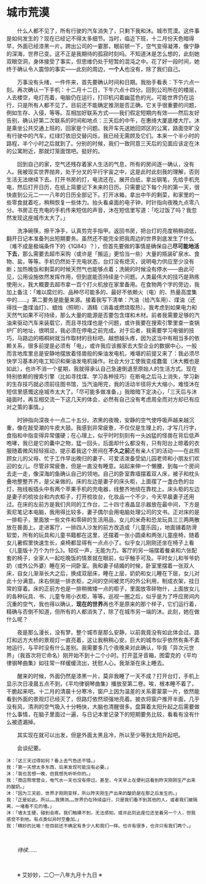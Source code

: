 # 城市荒漠

&emsp;&emsp;什么人都不见了，所有行驶的汽车消失了，只剩下我和沐。城市荒漠。这件事是如何发生的？现在已经记不得太多细节。当时，临近下班，十二月份天色暗得早，外面已经漆黑一片。跨出公司的一霎那，眼前顿一下，空气变得凝滞，像宁静的深海，世界已变。这不正是我期待的孤寂时刻吗。不知道沐是怎么想的，此刻她双眼空洞，身体接受了事实，但思维仍处于短暂的混沌之中。花了好一段时间，她终于确认令人震惊的事实——此刻的周边，**一个人**也没有，除了我们自己。

&emsp;&emsp;万事没有头绪，一件件来，首先要确认时间和日期。我抬手看表：下午六点一刻。再次确认一下手机：十二月十二日，下午六点十四分。回到公司所在的楼层，人去楼空，电灯亮着，电脑仍在运行，打印机闪着幽蓝色的光。可能世界仍在运行，只是所有人都不见了。目前还不能确定推测是否正确，它关乎很重要的问题，例如生存、入侵，等等。互相加好联系方式——我们假定短期内有效——然后友好告别，确认好第二次联系的时间和地点：三天后的中午，在惠绮大厦底楼大厅。沐是乘坐公共交通上班的，回家是个问题。我开车先送她回郊区的公寓，路面空旷没有行驶中的汽车，红绿灯依旧交替闪烁，我已经无需顾及它们。本来一个半小时的路程，半个小时之后就到了。分别的时候，我们一致同意三天后的见面应该定在沐的公寓附近，那就灯笼面馆吧。挺好的。

&emsp;&emsp;回到自己的家，空气还残存着家人生活的气息，所有的房间逐一确认，没有人。我被现实世界抛弃，处于分叉的平行宇宙之中，这是此时此刻我的理解，否则生活无法继续下去。打开书房的灯，电流还在。展开白纸，拿出钢笔，先给手机充电，然后打开日历，在纸上简要记下未来的日历。只需要记下每个月的第一天，很快直到公元二一一八年的日历全部记下。打开冰箱，拿出中午的剩菜，和家里的一些零食就着吃，稍稍恢复一些体力。抬头看桌面的电子钟，时针指向夜晚九点零八分。书房正在充电的手机传来短信的声音，沐在短信里写道：「吃过饭了吗？我忽然发现这座城市太大了。」

&emsp;&emsp;洗净碗筷，擦干净手，认真剪完手指甲。返回书房，把台灯的亮度稍稍调低，翻开日记本准备列出短期要务。虽然还不能完全把我周边的世界到底发生了什么（难不成是极端条件下的《1Q84》？），但首先要做的事情是确保自己**尽可能地活下去**，那么需要去超市采购（或许是「搬运」更恰当一些）大量的瓶装矿泉水、食物、盐，等等。手机仍然处于充电状态，台灯没有熄灭，说明电力供应至少没有断；加热晚饭和剩菜的时候天然气也能够点着；洗碗的时候没有停水——由此可见，公用设施依然发挥作用，但到底能否持续是个问题。人类最伟大的技巧是熟练使用火，我大概要去超市拿一百个打火机放在家里备用。在食物两个字的旁边，我加上备注：「难以腐烂的、品种尽可能多的、最好不依赖火（电）的、热量高度集中的……」第二要务是能量来源。接着我写下清单：汽油（给汽车用）、煤油（还得找一盏煤油灯）、蜡烛（照明）、酒精（消毒或燃烧取热）。我考虑到如果电力和天然气如果不可持续，那么大量的能源是否要包含煤和木材。前者我需要足够的汽油来驱动汽车来装载它，而且寻找煤也是个问题，或许我要在搜索引擎里查一查锅炉厂的地址，很明显，我必须在停电之前完成。对于后者，我需要学习电锯的技巧，马路边的梧桐树就当作取材的目标吧。越想越头疼，因为这当中有相当多的依赖关系，很多前提是必须有「电」，或许我应该搬家去大型企业的数据中心，一般而言地库里总是安静地摆放着怪兽般的柴油发电机，难堪的前提又来了：我必须尽快学习基本的电工知识和柴油发电机操作。社会大分工使我变成蠢蛋（沐大概也是如此），也许不消一个星期，我就得承认自己急速倒退至原始人的生活方式。现在特别依赖的搜索引擎（比如寻找煤、学习各种技巧）在断电之后马上消失，学习新的生存技巧就必须前往图书馆，当汽油用完，我的活动半径将大大缩小，难怪沐在短信里感慨这座城市太大了。「尽可能多做准备，」我暗暗下定决心，「三天后与沐碰面时，再互相交流一下这几天的体会，必然有自己没有考虑周全而对方却已有应对之策的事情。」

&emsp;&emsp;时钟指向深夜十一点二十五分。浓黑的夜晚，安静的空气使呼吸声越来越沉重，像在敲受潮的牛皮大鼓。我感到异常疲惫，不仅仅是生理上的，才写几行字，食指和中指变得异常僵硬；在心理上，似乎时时刻刻有一头凶猛的怪兽在背后低声咆哮，我已是它的囊中之物，猛一回头，后面却什么都没有，只有阳台上晾着的衣服随着微风轻轻摇动，提示着我这个房间在**不久之前**还有亲人们的活动——在此照顾女儿的父母、忙于工作早出晚归的妻子、可爱活泼备受幼儿园老师和小朋友们欢迎的女儿。尽管非常疲惫，但是一直没有睡意。站起来伸一个懒腰，到每一个房间去走一走，像深海的鱼确认自己的领地。自己的卧室靠墙摆着双人床，被子和枕头叠地整整齐齐，是父亲做的。床的左边是妻子的床头柜，上面摆了一盏白色的台灯，拖线板插头中有两个苹果手机的充电器，线整齐地绕在靠枕上。床头柜的左边是妻子的梳妆台和内衣柜子，打开梳妆台，化妆品一个不少，今天早晨妻子还用过。在床的左前方是我们共同的工作台，二十四寸液晶显示器放在最中间，下方是索尼笔记本电脑，我用得比较多，妻子偶尔会用电脑处理公司的文书。正对床的是一排柜子，里面放一些文件和零碎的生活用品，女儿的米奇和恐龙玩具三三两两散放在晷面上。走进客厅，一排四人沙发的前方改造成「儿童乐园」，地面铺着防滑软垫，所有的玩具和儿童书籍都在这里，还摆着一张小圆桌和两张儿童座椅，随着女儿暑假里快速生长，桌椅都显得有一点点小了。似乎女儿刚刚还坐在椅子上看《儿童版十万个为什么》。轻叹一声，无能为力。客厅的另一端摆着餐桌和六张配套的椅子，全家人一起吃晚饭的情景就在眼前，似乎触手可及。平时女儿和爷爷奶奶（或外公外婆）睡在另一间卧室。我和妻子结婚的时候，卧室里摆着一张双人床，自女儿渐渐长大之后，换成双层床，睡在上层，奶奶和女儿睡在下层，女儿对此十分满意。床右侧是一排衣柜，之间的空间被灵巧的外公利用，制成衣架，挂日常的穿着。床的正前方也是一排稍微矮一点的柜子，里面放零碎物什，上面放女儿的各种玩具、书、儿童专用小衣柜，等等。巡视一圈之后，似乎是为了呼应房间内沉重的空气，我也得以确认，**现在的世界**再也不是原来的那个样子，它们运行着，精确与否倒不知道，但所有的人都消失了，除了在城市另一端的沐。此刻，她在做什么呢？

&emsp;&emsp;夜是那么漫长，没有梦。整个城市是那么安静，以前我竟没有如此体会过。路灯和远方大桥的景观灯一直亮着，这让我稍稍心安。巨大的城市似乎依然有条不紊地运行，与平时没有什么差别。我需要多几个夜晚来对此确认，毕竟「异次元世界」（我首次将它命名）刚开始不到十二个小时。打开蓝牙音箱，图雷克的《平均律钢琴曲集》如往常一样缓缓流出，抚慰人心。我渐渐在床上睡去。

&emsp;&emsp;醒来的时候，外面仍然是漆黑一片，莫非我睡了一天不成？打开台灯，手机上显示次日凌晨五点不到，《平均律钢琴曲集》播放至第二卷。唉，根本睡不着了，干脆起来吧。十二月的清晨十分寒冷，窗户上因为温差的关系雾蒙蒙一片，依然能看到外面的景观灯已经灭了，但路灯依然顽强地亮着。披衣将窗户推开半面，几乎没有风，清冽的空气吸入十分畅快，大脑也清醒很多。盘算着太阳升起之后需要做什么事情，在脑子里面过一遍，与日记本里记录下的短期要务比较，看看有没有什么被遗漏掉。

&emsp;&emsp;其实现在就可以出发，但是外面太黑且冷，所以至少等到太阳升起吧。

&emsp;&emsp;会谈纪要。

    沐：「这三天过得如何？看上去气色还不错。」
    我：「第一天想太多东西，后来发现可能没有必要。」
    沐：「我也苦想一晚，但我想先听听你的。」
    我：「商店照常营业，电气水一天也没有停过。甚至，今天早上在便利店看到昨天刚刚生产出来的酸奶。」
    沐：「因为三天前，世界才刚刚变样，所以昨天刚生产出来的酸奶是在那之后发生的。」
    我：「正是如此。所以……我猜测……世界仍在持续运行，只是我们看不到其他的人，或者我们被隔离，一堵看不见的墙。」
    沐：「墙太生硬，碰到会疼。我们触摸不到，无法感知。或许此刻此座位还坐着另一个人，但我感觉不到他。有点类似异时空叠加。」
    我：「精妙的比喻！但目前还不确定有多少人和我们一样。也许有很多，也许只有我们两个。」

&emsp;&emsp;

&emsp;&emsp;_待续……_

&emsp;&emsp;

&emsp;&emsp;※ 艾妙妙，二〇一八年九月十九日 ※